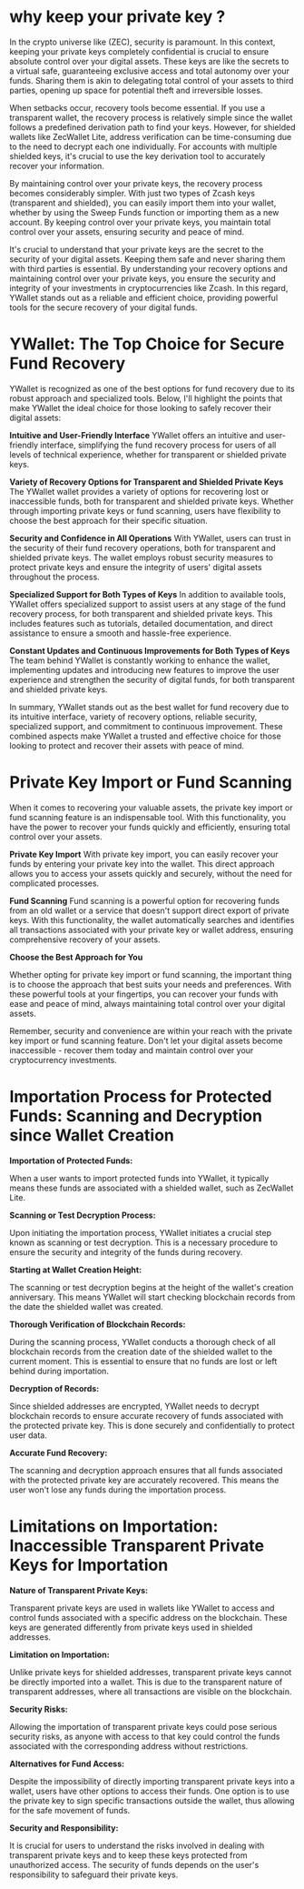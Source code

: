 ﻿# why keep your private key ? #

In the crypto universe like (ZEC), security is paramount. In this context, keeping your private keys completely confidential is crucial to ensure absolute control over your digital assets. These keys are like the secrets to a virtual safe, guaranteeing exclusive access and total autonomy over your funds. Sharing them is akin to delegating total control of your assets to third parties, opening up space for potential theft and irreversible losses.

When setbacks occur, recovery tools become essential. If you use a transparent wallet, the recovery process is relatively simple since the wallet follows a predefined derivation path to find your keys. However, for shielded wallets like ZecWallet Lite, address verification can be time-consuming due to the need to decrypt each one individually. For accounts with multiple shielded keys, it's crucial to use the key derivation tool to accurately recover your information.

By maintaining control over your private keys, the recovery process becomes considerably simpler. With just two types of Zcash keys (transparent and shielded), you can easily import them into your wallet, whether by using the Sweep Funds function or importing them as a new account. By keeping control over your private keys, you maintain total control over your assets, ensuring security and peace of mind.

It's crucial to understand that your private keys are the secret to the security of your digital assets. Keeping them safe and never sharing them with third parties is essential. By understanding your recovery options and maintaining control over your private keys, you ensure the security and integrity of your investments in cryptocurrencies like Zcash. In this regard, YWallet stands out as a reliable and efficient choice, providing powerful tools for the secure recovery of your digital funds.

# YWallet: The Top Choice for Secure Fund Recovery #

YWallet is recognized as one of the best options for fund recovery due to its robust approach and specialized tools. Below, I'll highlight the points that make YWallet the ideal choice for those looking to safely recover their digital assets:

**Intuitive and User-Friendly Interface**
YWallet offers an intuitive and user-friendly interface, simplifying the fund recovery process for users of all levels of technical experience, whether for transparent or shielded private keys.

**Variety of Recovery Options for Transparent and Shielded Private Keys**
The YWallet wallet provides a variety of options for recovering lost or inaccessible funds, both for transparent and shielded private keys. Whether through importing private keys or fund scanning, users have flexibility to choose the best approach for their specific situation.

**Security and Confidence in All Operations**
With YWallet, users can trust in the security of their fund recovery operations, both for transparent and shielded private keys. The wallet employs robust security measures to protect private keys and ensure the integrity of users' digital assets throughout the process.

**Specialized Support for Both Types of Keys**
In addition to available tools, YWallet offers specialized support to assist users at any stage of the fund recovery process, for both transparent and shielded private keys. This includes features such as tutorials, detailed documentation, and direct assistance to ensure a smooth and hassle-free experience.

**Constant Updates and Continuous Improvements for Both Types of Keys**
The team behind YWallet is constantly working to enhance the wallet, implementing updates and introducing new features to improve the user experience and strengthen the security of digital funds, for both transparent and shielded private keys.

In summary, YWallet stands out as the best wallet for fund recovery due to its intuitive interface, variety of recovery options, reliable security, specialized support, and commitment to continuous improvement. These combined aspects make YWallet a trusted and effective choice for those looking to protect and recover their assets with peace of mind.

# Private Key Import or Fund Scanning #

When it comes to recovering your valuable assets, the private key import or fund scanning feature is an indispensable tool. With this functionality, you have the power to recover your funds quickly and efficiently, ensuring total control over your assets.

**Private Key Import**
With private key import, you can easily recover your funds by entering your private key into the wallet. This direct approach allows you to access your assets quickly and securely, without the need for complicated processes.

**Fund Scanning**
Fund scanning is a powerful option for recovering funds from an old wallet or a service that doesn't support direct export of private keys. With this functionality, the wallet automatically searches and identifies all transactions associated with your private key or wallet address, ensuring comprehensive recovery of your assets.

**Choose the Best Approach for You**

Whether opting for private key import or fund scanning, the important thing is to choose the approach that best suits your needs and preferences. With these powerful tools at your fingertips, you can recover your funds with ease and peace of mind, always maintaining total control over your digital assets.

Remember, security and convenience are within your reach with the private key import or fund scanning feature. Don't let your digital assets become inaccessible - recover them today and maintain control over your cryptocurrency investments.


# Importation Process for Protected Funds: Scanning and Decryption since Wallet Creation

**Importation of Protected Funds:**

When a user wants to import protected funds into YWallet, it typically means these funds are associated with a shielded wallet, such as ZecWallet Lite.

**Scanning or Test Decryption Process:**

Upon initiating the importation process, YWallet initiates a crucial step known as scanning or test decryption. This is a necessary procedure to ensure the security and integrity of the funds during recovery.

**Starting at Wallet Creation Height:**

The scanning or test decryption begins at the height of the wallet's creation anniversary. This means YWallet will start checking blockchain records from the date the shielded wallet was created.

**Thorough Verification of Blockchain Records:**

During the scanning process, YWallet conducts a thorough check of all blockchain records from the creation date of the shielded wallet to the current moment. This is essential to ensure that no funds are lost or left behind during importation.

**Decryption of Records:**

Since shielded addresses are encrypted, YWallet needs to decrypt blockchain records to ensure accurate recovery of funds associated with the protected private key. This is done securely and confidentially to protect user data.

**Accurate Fund Recovery:**

The scanning and decryption approach ensures that all funds associated with the protected private key are accurately recovered. This means the user won't lose any funds during the importation process.





# Limitations on Importation: Inaccessible Transparent Private Keys for Importation

**Nature of Transparent Private Keys:**

Transparent private keys are used in wallets like YWallet to access and control funds associated with a specific address on the blockchain. These keys are generated differently from private keys used in shielded addresses.

**Limitation on Importation:**

Unlike private keys for shielded addresses, transparent private keys cannot be directly imported into a wallet. This is due to the transparent nature of transparent addresses, where all transactions are visible on the blockchain.

**Security Risks:**

Allowing the importation of transparent private keys could pose serious security risks, as anyone with access to that key could control the funds associated with the corresponding address without restrictions.

**Alternatives for Fund Access:**

Despite the impossibility of directly importing transparent private keys into a wallet, users have other options to access their funds. One option is to use the private key to sign specific transactions outside the wallet, thus allowing for the safe movement of funds.

**Security and Responsibility:**

It is crucial for users to understand the risks involved in dealing with transparent private keys and to keep these keys protected from unauthorized access. The security of funds depends on the user's responsibility to safeguard their private keys.


